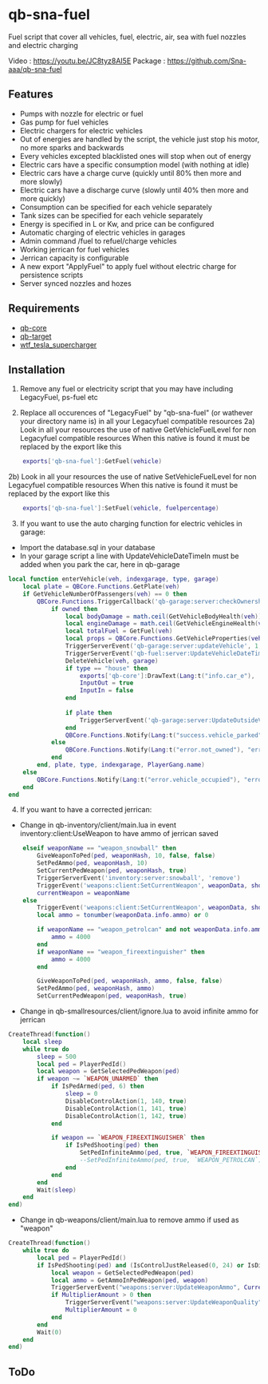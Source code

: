 # qb-sna-fuel
Fuel script that cover all vehicles, fuel, electric, air, sea with fuel nozzles and electric charging

Video : https://youtu.be/JC8tyz8AI5E
Package : https://github.com/Sna-aaa/qb-sna-fuel

## Features
- Pumps with nozzle for electric or fuel
- Gas pump for fuel vehicles
- Electric chargers for electric vehicles
- Out of energies are handled by the script, the vehicle just stop his motor, no more sparks and backwards
- Every vehicles excepted blacklisted ones will stop when out of energy
- Electric cars have a specific consumption model (with nothing at idle)
- Electric cars have a charge curve (quickly until 80% then more and more slowly)
- Electric cars have a discharge curve (slowly until 40% then more and more quickly)
- Consumption can be specified for each vehicle separately
- Tank sizes can be specified for each vehicle separately
- Energy is specified in L or Kw, and price can be configured
- Automatic charging of electric vehicles in garages
- Admin command /fuel to refuel/charge vehicles
- Working jerrican for fuel vehicles
- Jerrican capacity is configurable
- A new export "ApplyFuel" to apply fuel without electric charge for persistence scripts
- Server synced nozzles and hozes

## Requirements
- [qb-core](https://github.com/qbcore-framework/qb-core)
- [qb-target](https://github.com/BerkieBb/qb-target)
- [wtf_tesla_supercharger](https://github.com/wtf-fivem-mods/wtf_tesla_supercharger)

## Installation

1) Remove any fuel or electricity script that you may have including LegacyFuel, ps-fuel etc

2) Replace all occurences of "LegacyFuel" by "qb-sna-fuel" (or wathever your directory name is) in all your Legacyfuel compatible resources
2a) Look in all your resources the use of native GetVehicleFuelLevel for non Legacyfuel compatible resources
    When this native is found it must be replaced by the export like this
```lua
    exports['qb-sna-fuel']:GetFuel(vehicle)
```
2b) Look in all your resources the use of native SetVehicleFuelLevel for non Legacyfuel compatible resources
    When this native is found it must be replaced by the export like this
```lua
    exports['qb-sna-fuel']:SetFuel(vehicle, fuelpercentage)
```

3) If you want to use the auto charging function for electric vehicles in garage:
- Import the database.sql in your database
- In your garage script a line with UpdateVehicleDateTimeIn must be added when you park the car, here in qb-garage
```lua
local function enterVehicle(veh, indexgarage, type, garage)
    local plate = QBCore.Functions.GetPlate(veh)
    if GetVehicleNumberOfPassengers(veh) == 0 then
        QBCore.Functions.TriggerCallback('qb-garage:server:checkOwnership', function(owned)
            if owned then
                local bodyDamage = math.ceil(GetVehicleBodyHealth(veh))
                local engineDamage = math.ceil(GetVehicleEngineHealth(veh))
                local totalFuel = GetFuel(veh)
                local props = QBCore.Functions.GetVehicleProperties(veh)
                TriggerServerEvent('qb-garage:server:updateVehicle', 1, totalFuel, engineDamage, bodyDamage, plate, indexgarage, type, PlayerGang.name, Damages)
                TriggerServerEvent('qb-fuel:server:UpdateVehicleDateTimeIn', plate)     --Change
                DeleteVehicle(veh, garage)
                if type == "house" then
                    exports['qb-core']:DrawText(Lang:t("info.car_e"), 'left')
                    InputOut = true
                    InputIn = false
                end
    
                if plate then
                    TriggerServerEvent('qb-garage:server:UpdateOutsideVehicle', plate, nil)
                end
                QBCore.Functions.Notify(Lang:t("success.vehicle_parked"), "primary", 4500)
            else
                QBCore.Functions.Notify(Lang:t("error.not_owned"), "error", 3500)
            end
        end, plate, type, indexgarage, PlayerGang.name)
    else
        QBCore.Functions.Notify(Lang:t("error.vehicle_occupied"), "error", 5000)
    end
end
```

4) If you want to have a corrected jerrican:
- Change in qb-inventory/client/main.lua in event inventory:client:UseWeapon to have ammo of jerrican saved
```lua
    elseif weaponName == "weapon_snowball" then
        GiveWeaponToPed(ped, weaponHash, 10, false, false)
        SetPedAmmo(ped, weaponHash, 10)
        SetCurrentPedWeapon(ped, weaponHash, true)
        TriggerServerEvent('inventory:server:snowball', 'remove')
        TriggerEvent('weapons:client:SetCurrentWeapon', weaponData, shootbool)
        currentWeapon = weaponName
    else
        TriggerEvent('weapons:client:SetCurrentWeapon', weaponData, shootbool)
        local ammo = tonumber(weaponData.info.ammo) or 0

        if weaponName == "weapon_petrolcan" and not weaponData.info.ammo then           --Change
            ammo = 4000                                                             
        end
        if weaponName == "weapon_fireextinguisher" then                                 --Change
            ammo = 4000                                                                 --Change
        end                                                                             --Change

        GiveWeaponToPed(ped, weaponHash, ammo, false, false)
        SetPedAmmo(ped, weaponHash, ammo)
        SetCurrentPedWeapon(ped, weaponHash, true)
```
- Change in qb-smallresources/client/ignore.lua to avoid infinite ammo for jerrican
```lua
CreateThread(function()
	local sleep
	while true do
		sleep = 500
		local ped = PlayerPedId()
		local weapon = GetSelectedPedWeapon(ped)
		if weapon ~= `WEAPON_UNARMED` then
			if IsPedArmed(ped, 6) then
				sleep = 0
				DisableControlAction(1, 140, true)
				DisableControlAction(1, 141, true)
				DisableControlAction(1, 142, true)
			end

			if weapon == `WEAPON_FIREEXTINGUISHER` then							--Change
				if IsPedShooting(ped) then
					SetPedInfiniteAmmo(ped, true, `WEAPON_FIREEXTINGUISHER`)
					--SetPedInfiniteAmmo(ped, true, `WEAPON_PETROLCAN`)			--Change
				end
			end
		end
		Wait(sleep)
	end
end)
```
- Change in qb-weapons/client/main.lua to remove ammo if used as "weapon"
```lua
CreateThread(function()
    while true do
        local ped = PlayerPedId()
        if IsPedShooting(ped) and (IsControlJustReleased(0, 24) or IsDisabledControlJustReleased(0, 24)) then          --Change
            local weapon = GetSelectedPedWeapon(ped)
            local ammo = GetAmmoInPedWeapon(ped, weapon)
            TriggerServerEvent("weapons:server:UpdateWeaponAmmo", CurrentWeaponData, tonumber(ammo))
            if MultiplierAmount > 0 then
                TriggerServerEvent("weapons:server:UpdateWeaponQuality", CurrentWeaponData, MultiplierAmount)
                MultiplierAmount = 0
            end
        end
        Wait(0)
    end
end)
```

## ToDo
